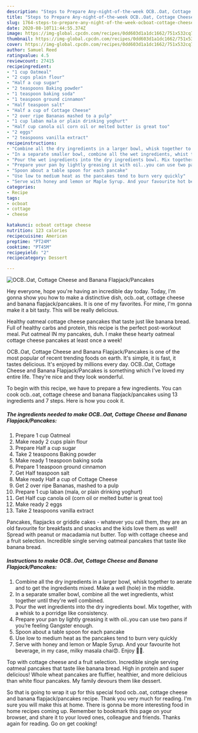 ```yaml
---
description: "Steps to Prepare Any-night-of-the-week OCB..Oat, Cottage Cheese and Banana Flapjack/Pancakes"
title: "Steps to Prepare Any-night-of-the-week OCB..Oat, Cottage Cheese and Banana Flapjack/Pancakes"
slug: 1764-steps-to-prepare-any-night-of-the-week-ocboat-cottage-cheese-and-banana-flapjack-pancakes
date: 2020-08-10T11:44:55.374Z
image: https://img-global.cpcdn.com/recipes/0dd603d1a1dc1662/751x532cq70/ocboat-cottage-cheese-and-banana-flapjackpancakes-recipe-main-photo.jpg
thumbnail: https://img-global.cpcdn.com/recipes/0dd603d1a1dc1662/751x532cq70/ocboat-cottage-cheese-and-banana-flapjackpancakes-recipe-main-photo.jpg
cover: https://img-global.cpcdn.com/recipes/0dd603d1a1dc1662/751x532cq70/ocboat-cottage-cheese-and-banana-flapjackpancakes-recipe-main-photo.jpg
author: Samuel Reed
ratingvalue: 4.5
reviewcount: 27415
recipeingredient:
- "1 cup Oatmeal"
- "2 cups plain flour"
- "Half a cup sugar"
- "2 teaspoons Baking powder"
- "1 teaspoon baking soda"
- "1 teaspoon ground cinnamon"
- "Half teaspoon salt"
- "Half a cup of Cottage Cheese"
- "2 over ripe Bananas mashed to a pulp"
- "1 cup laban mala or plain drinking yoghurt"
- "Half cup canola oil corn oil or melted butter is great too"
- "2 eggs"
- "2 teaspoons vanilla extract"
recipeinstructions:
- "Combine all the dry ingredients in a larger bowl, whisk together to aerate and to get the ingredients mixed. Make a well (hole) in the middle."
- "In a separate smaller bowl, combine all the wet ingredients, whist together until they&#39;re well combined."
- "Pour the wet ingredients into the dry ingredients bowl. Mix together, with a whisk to a porridge like consistency."
- "Prepare your pan by lightly greasing it with oil..you can use two pans if you’re feeling Gangster enough."
- "Spoon about a table spoon for each pancake"
- "Use low to medium heat as the pancakes tend to burn very quickly"
- "Serve with honey and lemon or Maple Syrup. And your favourite hot beverage, in my case, milky masala chai😍. Enjoy 🤗🤗."
categories:
- Recipe
tags:
- ocboat
- cottage
- cheese

katakunci: ocboat cottage cheese 
nutrition: 123 calories
recipecuisine: American
preptime: "PT24M"
cooktime: "PT45M"
recipeyield: "2"
recipecategory: Dessert

---
```



![OCB..Oat, Cottage Cheese and Banana Flapjack/Pancakes](https://img-global.cpcdn.com/recipes/0dd603d1a1dc1662/751x532cq70/ocboat-cottage-cheese-and-banana-flapjackpancakes-recipe-main-photo.jpg)

Hey everyone, hope you're having an incredible day today. Today, I'm gonna show you how to make a distinctive dish, ocb..oat, cottage cheese and banana flapjack/pancakes. It is one of my favorites. For mine, I'm gonna make it a bit tasty. This will be really delicious.

Healthy oatmeal cottage cheese pancakes that taste just like banana bread. Full of healthy carbs and protein, this recipe is the perfect post-workout meal. Put oatmeal IN my pancakes, duh. I make these hearty oatmeal cottage cheese pancakes at least once a week!

OCB..Oat, Cottage Cheese and Banana Flapjack/Pancakes is one of the most popular of recent trending foods on earth. It's simple, it is fast, it tastes delicious. It's enjoyed by millions every day. OCB..Oat, Cottage Cheese and Banana Flapjack/Pancakes is something which I've loved my entire life. They're nice and they look wonderful.


To begin with this recipe, we have to prepare a few ingredients. You can cook ocb..oat, cottage cheese and banana flapjack/pancakes using 13 ingredients and 7 steps. Here is how you cook it.

<!--inarticleads1-->

##### The ingredients needed to make OCB..Oat, Cottage Cheese and Banana Flapjack/Pancakes:

1. Prepare 1 cup Oatmeal
1. Make ready 2 cups plain flour
1. Prepare Half a cup sugar
1. Take 2 teaspoons Baking powder
1. Make ready 1 teaspoon baking soda
1. Prepare 1 teaspoon ground cinnamon
1. Get Half teaspoon salt
1. Make ready Half a cup of Cottage Cheese
1. Get 2 over ripe Bananas, mashed to a pulp
1. Prepare 1 cup laban (mala, or plain drinking yoghurt)
1. Get Half cup canola oil (corn oil or melted butter is great too)
1. Make ready 2 eggs
1. Take 2 teaspoons vanilla extract


Pancakes, flapjacks or griddle cakes - whatever you call them, they are an old favourite for breakfasts and snacks and the kids love them as well! Spread with peanut or macadamia nut butter. Top with cottage cheese and a fruit selection. Incredible single serving oatmeal pancakes that taste like banana bread. 

<!--inarticleads2-->

##### Instructions to make OCB..Oat, Cottage Cheese and Banana Flapjack/Pancakes:

1. Combine all the dry ingredients in a larger bowl, whisk together to aerate and to get the ingredients mixed. Make a well (hole) in the middle.
1. In a separate smaller bowl, combine all the wet ingredients, whist together until they&#39;re well combined.
1. Pour the wet ingredients into the dry ingredients bowl. Mix together, with a whisk to a porridge like consistency.
1. Prepare your pan by lightly greasing it with oil..you can use two pans if you’re feeling Gangster enough.
1. Spoon about a table spoon for each pancake
1. Use low to medium heat as the pancakes tend to burn very quickly
1. Serve with honey and lemon or Maple Syrup. And your favourite hot beverage, in my case, milky masala chai😍. Enjoy 🤗🤗.


Top with cottage cheese and a fruit selection. Incredible single serving oatmeal pancakes that taste like banana bread. High in protein and super delicious! Whole wheat pancakes are fluffier, healthier, and more delicious than white flour pancakes. My family devours them like dessert. 

So that is going to wrap it up for this special food ocb..oat, cottage cheese and banana flapjack/pancakes recipe. Thank you very much for reading. I'm sure you will make this at home. There is gonna be more interesting food in home recipes coming up. Remember to bookmark this page on your browser, and share it to your loved ones, colleague and friends. Thanks again for reading. Go on get cooking!
